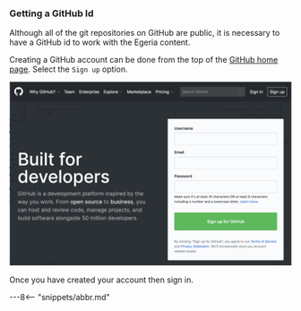 <!-- SPDX-License-Identifier: CC-BY-4.0 -->
<!-- Copyright Contributors to the ODPi Egeria project 2020. -->

### Getting a GitHub Id

Although all of the git repositories on GitHub are public, it is necessary to
have a GitHub id to work with the Egeria content.

Creating a GitHub account can be done from the top of the [GitHub home page](https://github.com).
Select the `Sign up` option.

![GitHub Home Page](/education/tutorials/git-and-git-hub-tutorial/git-hub-home-page.png)

Once you have created your account then sign in.

---8<-- "snippets/abbr.md"
